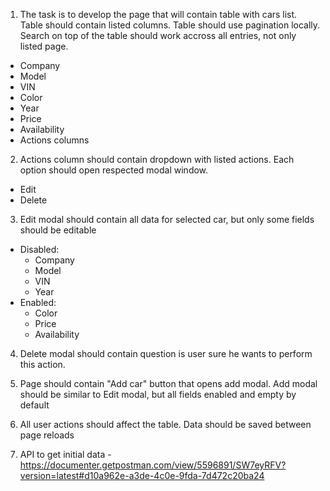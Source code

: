 1. The task is to develop the page that will contain table with cars list. Table should contain
   listed columns. Table should use pagination locally. Search on top of the table should work
   accross all entries, not only listed page.

- Company
- Model
- VIN
- Color
- Year
- Price
- Availability
- Actions columns

2. Actions column should contain dropdown with listed actions. Each option should open respected
   modal window.

- Edit
- Delete

3. Edit modal should contain all data for selected car, but only some fields should be editable

- Disabled:
  - Company
  - Model
  - VIN
  - Year
- Enabled:
  - Color
  - Price
  - Availability

4. Delete modal should contain question is user sure he wants to perform this action.

5. Page should contain "Add car" button that opens add modal. Add modal should be similar to Edit
   modal, but all fields enabled and empty by default

6. All user actions should affect the table. Data should be saved between page reloads

7. API to get initial data -
   https://documenter.getpostman.com/view/5596891/SW7eyRFV?version=latest#d10a962e-a3de-4c0e-9fda-7d472c20ba24
